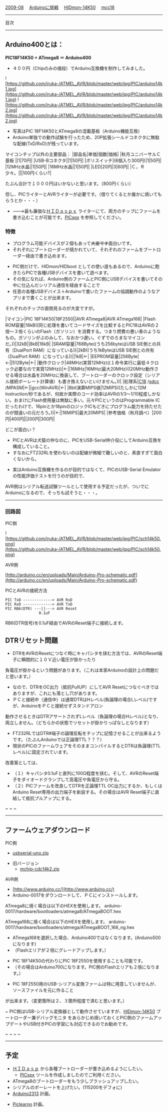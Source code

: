 ﻿[2009-08](2009-08.md) 　[Arduinoに挑戦](Arduinoに挑戦.md) 　[HIDmon-14K50](HIDmon-14K50.md) 　[mcc18](mcc18.md) 

- - - -
目次




- - - -
## Arduino400とは：
**PIC18F14K50 + ATmega8 ＝ Arduino400**

- ４００円（Chipのみの値段）でArduino互換機を制作してみました。

<!-- dummy comment line for breaking list -->

![https://github.com/iruka-/ATMEL_AVR/blob/master/web/jpg/PIC/arduino14k1.jpg](https://github.com/iruka-/ATMEL_AVR/blob/master/web/jpg/PIC/arduino14k1.jpg) 
![https://github.com/iruka-/ATMEL_AVR/blob/master/web/jpg/PIC/arduino14k2.jpg](https://github.com/iruka-/ATMEL_AVR/blob/master/web/jpg/PIC/arduino14k2.jpg) 

- 写真はPIC 18F14K50とATmega8の混載基板（Arduino機能互換）
- Arduino単独での動作試験を行ったため、20P拡張シールドコネクタに無駄な配線(TxD/RxD)が残っています。

<!-- dummy comment line for breaking list -->

マイコンチップ以外の主要部品：
|部品名|単価|個数|価格|
|秋月ユニバーサルＣ基板 ||1|70円|
|USB-Bコネクタ||1|50円|
|ポリスイッチ|(6個入り300円)|1|50円|
|12MHz水晶||1|50円|
|16MHz水晶||1|50円|
|LED|20円|3|60円|
|Ｃ，Ｒ少々。|||100円くらい?|


たぶん合計で１０００円はいかないと思います。（800円くらい）

但し、PICライターとAVRライターが必要です。（借りてくるとか誰かに焼いてもらうとか・・・）
- --->最も廉価な[ＨＩＤａｓｐｘ](ＨＩＤａｓｐｘ.md) ライターにて、両方のチップにファームを書き込むことが可能です。[PICspx](PICspx.md) を参照してください。

<!-- dummy comment line for breaking list -->


### 特徴
- プログラム可能デバイスが２個もあって~~大変です~~面白いです。
- それぞれにブートローダーが焼かれていて、それぞれのファームをブートローダー経由で書き込めます。

<!-- dummy comment line for breaking list -->

- PIC側だけで、HIDmon/HIDboot としての使い道もあるので、Arduinoに飽きたらPICで各種USBデバイスを書いて遊べます。
- その気になれば、Arduino側のファームとPIC側にUSBデバイスを書いてその中に仕込んだシリアル通信を経由することで
- 任意の各種USBデバイス＋Arduinoで書いたファームの協調動作のようなアプリまで書くことが出来ます。

<!-- dummy comment line for breaking list -->

それぞれのチップの面倒見るのが大変ですが。

|マイコン|PIC 18F14K50|18F2550||AVR ATmega8|AVR ATmega168|
|Flash ROM容量|16kB((同じ処理を書いてコードサイズを比較するとPIC18はAVRの２倍〜３倍くらいのFlash（ガソリン）を消費する。つまり燃費の悪い車のようなもの。ガソリンがぶのみして、なおかつ遅い。ぐずでのろまなマイコンだ。))|32kB||8kB|16kB|
|SRAM容量|768Byte((うち256byteはUSB SIE側との共有（DualPort RAM）になっている))|2kB((うち1kByteはUSB SIE側との共有（DualPort RAM）になっている))||1kB|←|
|EEPROM容量|256Byte|←||512Byte|←|
|動作クロック|48MHz(実質12MHz)((１命令実行に最低４クロック必要なので実質12MHz))|←||16MHz|16MHz(最大20MHz)((20MHz動作させる場合は水晶を20MHzに換装して、ブートローダーのクロック設定（シリアル接続ボーレート計算値）も書き換えないといけません。))|
|処理系|[C18](mcc18.md) /[sdcc](sdcc.md) /MPASM|←||gcc(WinAVR)|←|
|8bit演算MIPS値|12MIPS((たしかに12M Instruction/秒であるが、何故か実際のコード効率はAVRの1/3〜1/10程度しかない。おまけにFlash使用量は無駄に多い。元々PICというのはProgrammable ICだったわけで、16pinとか18pinのロジックICもどきにプログラム能力を持たせたのが間違いの元だろう。))|←||16MIPS|最大20MIPS|
|参考価格（秋月調べ）|200円|400円||200円|300円|

どこが面白い？
- PICとAVRは犬猿の仲なのに、PICをUSB-Serial仲介役にしてArduino互換を構成していること。
- すなおにFT232RLを使わないのは配線が微細で難しいのと、素直すぎて面白くないから。

<!-- dummy comment line for breaking list -->

- 実はArduino互換機を作るのが目的ではなくて、PICのUSB-Serial Emulatorの性能評価テストを行うのが目的で、

<!-- dummy comment line for breaking list -->
AVR側はシリアル転送試験ツールとして使用する予定だったが、ついでにArduinoになるので、そっちも試そうと・・・。


- - - -
### 回路図

PIC側

![https://github.com/iruka-/ATMEL_AVR/blob/master/web/jpg/PIC/sch14k50.png](https://github.com/iruka-/ATMEL_AVR/blob/master/web/jpg/PIC/sch14k50.png) 

AVR側

[http://arduino.cc/en/uploads/Main/Arduino-Pro-schematic.pdf](http://arduino.cc/en/uploads/Main/Arduino-Pro-schematic.pdf) 

PICとAVRの接続方法

	PIC TxD -------------> AVR RxD
	PIC RxD -------------> AVR TxD
	PIC RB6(DTR) ---||---> AVR Reset
	               0.1uF

RB6(DTR信号)を0.1uF経由でAVRのReset端子に接続します。

## DTRリセット問題
- DTRをAVRのResetにつなぐ時にキャパシタを挟む方法では、AVRのReset端子に瞬間的に１０Ｖ近い電圧が掛かったり

<!-- dummy comment line for breaking list -->
負電圧が掛かるという問題があります。（これは本家Arduinoの設計上の問題だと思います。）
- なので、DTRをOC出力（抵抗PullUP）にしてAVR Resetにつなぐべきではありますが、これにも落とし穴があります。
- ＰＣと接続中（通信中）は通常DTRはHレベル(負論理の場合Lレベル)ですが、ArduinoをＰＣと接続せずスタンドアロン

<!-- dummy comment line for breaking list -->
動作させるときはDTRアサートされずLレベル（負論理の場合Hレベル)となり、両立しません。（どちらかの状態でリセットが掛かりっぱなしとなります）
- FT232RLではDTR#端子の論理反転をチップに記憶させることが出来るようです。（たぶんArduinoでは正論理TTL？？？）
- 現状のPICのファームウェアをそのままコンパイルするとDTRは負論理(TTLレベル)に固定されています。

<!-- dummy comment line for breaking list -->

改善案としては、
- （１）キャパシタ0.1uFと直列に100Ω程度を挟む。そして、AVRのReset端子をダイオードクランプして高電圧や負電圧から守る。
- （２）PICファームを改良してDTRを正論理TTL OC出力にするか、もしくはArduino Reset専用の出力端子を新設する。その場合はAVR Reset端子に直結して抵抗プルアップにする。

<!-- dummy comment line for breaking list -->



~
~
~
- - - -
## ファームウェアダウンロード


PIC側

- [usbserial-uno.zip](https://github.com/iruka-/ATMEL_AVR/blob/master/web/upload/PIC/usbserial-uno.zip) 

<!-- dummy comment line for breaking list -->

- 旧バージョン
    - [mchip-cdc14k2.zip](https://github.com/iruka-/ATMEL_AVR/blob/master/web/upload/PIC/mchip-cdc14k2.zip) 

<!-- dummy comment line for breaking list -->

AVR側
- [http://www.arduino.cc/](http://www.arduino.cc/) 
- Arduino-0017をダウンロードして、ＰＣにインストールします。

<!-- dummy comment line for breaking list -->

ATmega8に焼く場合は以下のHEXを使用します。
	arduino-0017/hardware/bootloaders/atmega8/ATmegaBOOT.hex

ATmega168に焼く場合は以下のHEXを使用します。
	arduino-0017/hardware/bootloaders/atmega/ATmegaBOOT_168_ng.hex

- ATmega168を選択した場合、Arduino400ではなくなります。(Arduino500になります)
- （Flashエリアが２倍にグレードアップします。）

<!-- dummy comment line for breaking list -->

- PIC 18F14K50の代わりにPIC 18F2550を使用することも可能です。
- （その場合はArduino700になります。PIC側のFlashエリアも２倍になります。）

<!-- dummy comment line for breaking list -->

- PIC 18F2550用のUSB-シリアル変換ファームは特に用意していませんが、ソースファイルを元に作ること

<!-- dummy comment line for breaking list -->
が出来ます。（変更箇所は２、３箇所程度で済むと思います。）

~
PIC側はUSB-シリアル変換器として動作させていますが、[HIDmon-14K50](HIDmon-14K50.md) ブートローダー兼デバッグモニタ
をあらかじめ焼いておくとPIC側のファームアップデートやUSB付きPICの学習にも対応できるのでお勧めです。

~
~
~
~
- - - -
## 予定

- [ＨＩＤａｓｐ](ＨＩＤａｓｐ.md) から各種ブートローダーが書き込めるようにしたい。
    - [PICspx](PICspx.md) ツールを作成しましたのでご利用ください。
- ATmega8のブートローダーをもう少しブラッシュアップしたい。
- シリアルのボーレートを上げたい。(115200をデフォに)
- [Arduino2313](Arduino2313.md) 計画。

<!-- dummy comment line for breaking list -->

- [Piclearno](Piclearno.md) 計画。

